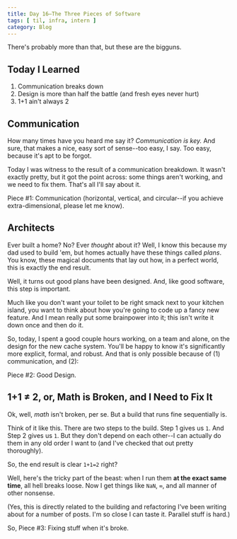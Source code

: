 ```yaml
---
title: Day 16—The Three Pieces of Software
tags: [ til, infra, intern ]
category: Blog
---
```


There's probably more than that, but these are the bigguns.

## Today I Learned

1. Communication breaks down
2. Design is more than half the battle (and fresh eyes never hurt)
3. 1+1 ain't always 2

## Communication

How many times have you heard me say it? *Communication is key.* And sure, that
makes a nice, easy sort of sense--too easy, I say. Too easy, because it's apt to
be forgot.

Today I was witness to the result of a communication breakdown. It wasn't
exactly pretty, but it got the point across: some things aren't working, and we
need to fix them. That's all I'll say about it.

Piece #1: Communication (horizontal, vertical, and circular--if you achieve
extra-dimensional, please let me know).

## Architects

Ever built a home? No? Ever *thought* about it? Well, I know this because my dad
used to build 'em, but homes actually have these things called *plans*. You
know, these magical documents that lay out how, in a perfect world, this is
exactly the end result.

Well, it turns out good plans have been designed. And, like good software, this
step is important.

Much like you don't want your toilet to be right smack next to your kitchen
island, you want to think about how you're going to code up a fancy new feature.
And I mean really put some brainpower into it; this isn't write it down once and
then do it.

So, today, I spent a good couple hours working, on a team and alone, on the
design for the new cache system. You'll be happy to know it's significantly more
explicit, formal, and robust. And that is only possible because of (1)
communication, and (2):

Piece #2: Good Design.

## 1+1 ≠ 2, or, Math is Broken, and I Need to Fix It

Ok, well, *math* isn't broken, per se. But a build that runs fine sequentially
is.

Think of it like this. There are two steps to the build. Step 1 gives us `1`.
And Step 2 gives us `1`. But they don't depend on each other--I can actually do
them in any old order I want to (and I've checked that out pretty thoroughly).

So, the end result is clear `1+1=2` right?

Well, here's the tricky part of the beast: when I run them __at the exact same
time__, all hell breaks loose. Now I get things like `NaN`, `∞`, and all manner
of other nonsense.

(Yes, this is directly related to the building and refactoring I've been writing
about for a number of posts. I'm so close I can taste it. Parallel stuff is
hard.)

So, Piece #3: Fixing stuff when it's broke.
